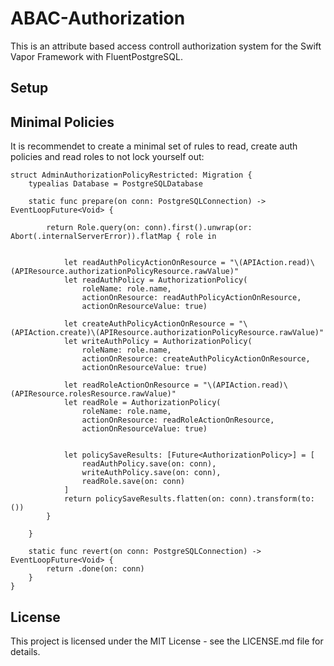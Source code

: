 # ABAC-Authorization

This is an attribute based access controll authorization system for the Swift Vapor Framework with FluentPostgreSQL.

## Setup


## Minimal Policies
It is recommendet to create a minimal set of rules to read, create auth policies and read roles to not lock yourself out:
```
struct AdminAuthorizationPolicyRestricted: Migration {
    typealias Database = PostgreSQLDatabase
    
    static func prepare(on conn: PostgreSQLConnection) -> EventLoopFuture<Void> {
        
        return Role.query(on: conn).first().unwrap(or: Abort(.internalServerError)).flatMap { role in
            
            
            let readAuthPolicyActionOnResource = "\(APIAction.read)\(APIResource.authorizationPolicyResource.rawValue)"
            let readAuthPolicy = AuthorizationPolicy(
                roleName: role.name,
                actionOnResource: readAuthPolicyActionOnResource,
                actionOnResourceValue: true)
            
            let createAuthPolicyActionOnResource = "\(APIAction.create)\(APIResource.authorizationPolicyResource.rawValue)"
            let writeAuthPolicy = AuthorizationPolicy(
                roleName: role.name,
                actionOnResource: createAuthPolicyActionOnResource,
                actionOnResourceValue: true)
            
            let readRoleActionOnResource = "\(APIAction.read)\(APIResource.rolesResource.rawValue)"
            let readRole = AuthorizationPolicy(
                roleName: role.name,
                actionOnResource: readRoleActionOnResource,
                actionOnResourceValue: true)
            
            
            let policySaveResults: [Future<AuthorizationPolicy>] = [
                readAuthPolicy.save(on: conn),
                writeAuthPolicy.save(on: conn),
                readRole.save(on: conn)
            ]
            return policySaveResults.flatten(on: conn).transform(to: ())
        }
        
    }
    
    static func revert(on conn: PostgreSQLConnection) -> EventLoopFuture<Void> {
        return .done(on: conn)
    }
}
```

## License

This project is licensed under the MIT License - see the LICENSE.md file for details.

